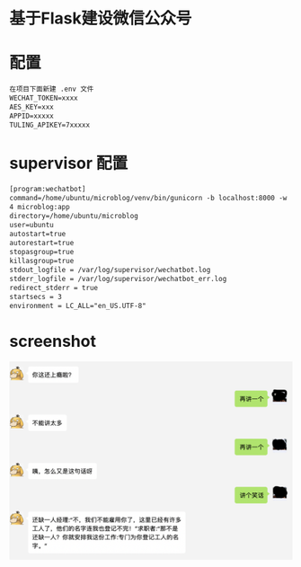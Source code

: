 # 基于Flask建设微信公众号

# 配置
```
在项目下面新建 .env 文件
WECHAT_TOKEN=xxxx
AES_KEY=xxx
APPID=xxxxx
TULING_APIKEY=7xxxxx
```
# supervisor 配置

```
[program:wechatbot]
command=/home/ubuntu/microblog/venv/bin/gunicorn -b localhost:8000 -w 4 microblog:app
directory=/home/ubuntu/microblog
user=ubuntu
autostart=true
autorestart=true
stopasgroup=true
killasgroup=true
stdout_logfile = /var/log/supervisor/wechatbot.log
stderr_logfile = /var/log/supervisor/wechatbot_err.log
redirect_stderr = true
startsecs = 3
environment = LC_ALL="en_US.UTF-8"
```


# screenshot
![weixin](images/weixin.png)
